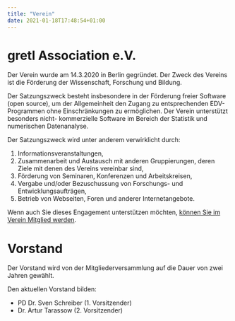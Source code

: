 ```yaml
---
title: "Verein"
date: 2021-01-18T17:48:54+01:00
---
```


# gretl Association e.V.
Der Verein wurde am 14.3.2020 in Berlin gegründet. Der Zweck des Vereins ist die Förderung der Wissenschaft, Forschung und Bildung.

Der Satzungszweck besteht insbesondere in der Förderung freier Software (open
source), um der Allgemeinheit den Zugang zu entsprechenden EDV-Programmen
ohne Einschränkungen zu ermöglichen. Der Verein unterstützt besonders nicht-
kommerzielle Software im Bereich der Statistik und numerischen Datenanalyse.


Der Satzungszweck wird unter anderem verwirklicht durch:
1) Informationsveranstaltungen,
2) Zusammenarbeit und Austausch mit anderen Gruppierungen, deren Ziele mit
denen des Vereins vereinbar sind,
3) Förderung von Seminaren, Konferenzen und Arbeitskreisen,
4) Vergabe und/oder Bezuschussung von Forschungs- und Entwicklungsaufträgen,
5) Betrieb von Webseiten, Foren und anderer Internetangebote.

Wenn auch Sie dieses Engagement unterstützen möchten, [können Sie im Verein Mitglied werden](../member).


# Vorstand
Der Vorstand wird von der Mitgliederversammlung auf die Dauer von zwei Jahren gewählt.

Den aktuellen Vorstand bilden:
- PD Dr. Sven Schreiber (1. Vorsitzender)
- Dr. Artur Tarassow (2. Vorsitzender)

